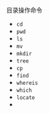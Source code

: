 目录操作命令

- `cd`
- `pwd`
- `ls`
- `mv`
- `mkdir`
- `tree`
- `cp`
- `find`
- `whereis`
- `which`
- `locate`
- ​



